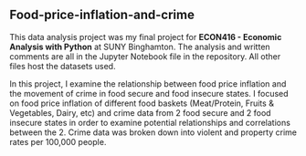 ## Food-price-inflation-and-crime

This data analysis project was my final project for **ECON416 - Economic Analysis with Python** at SUNY Binghamton. The analysis and written comments are all in the Jupyter Notebook file in the repository. All other files host the datasets used. 

In this project, I examine the relationship between food price inflation and the movement of crime in food secure and food insecure states. I focused on food price inflation of different food baskets (Meat/Protein, Fruits & Vegetables, Dairy, etc) and crime data from 2 food secure and 2 food insecure states in order to examine potential relationships and correlations between the 2. Crime data was broken down into violent and property crime rates per 100,000 people. 
